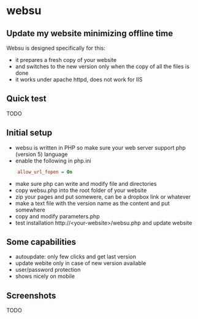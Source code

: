 # websu

## Update my website minimizing offline time
Websu is designed specifically for this:
 - it prepares a fresh copy of your website
 - and switches to the new version only when the copy of all the files is done
 - it works under apache httpd, does not work for IIS

## Quick test
TODO

 
## Initial setup
 - websu is written in PHP so make sure your web server support php (version 5) language
 - enable the following in php.ini
```ini
    allow_url_fopen = On
``` 
 - make sure php can write and modify file and directories 
 - copy websu.php into the root folder of your website
 - zip your pages and put somewere, can be a dropbox link or whatever
 - make a text file with the version name as the content and put somewhere
 - copy and modify parameters.php
 - test installation http://\<your-website\>/websu.php and update website

 
## Some capabilities
 - autoupdate: only few clicks and get last version
 - update webite only in case of new version available
 - user/password protection
 - shows nicely on mobile

## Screenshots
TODO 